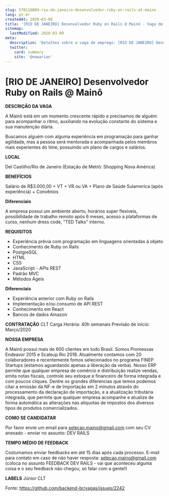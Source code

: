 ```yaml
---
slug: 578118004-rio-de-janeiro-desenvolvedor-ruby-on-rails-at-maino
lang: pt-br
createdAt: 2020-03-09
title: '[RIO DE JANEIRO] Desenvolvedor Ruby on Rails @ Mainô - Vaga de Emprego'
sitemap:
  lastModified: 2020-03-09
meta:
  description: 'Detalhes sobre a vaga de emprego: [RIO DE JANEIRO] Desenvolvedor Ruby on Rails @ Mainô'
  twitter:
    card: summary
    site: '@nawarian'
---
```


# [RIO DE JANEIRO] Desenvolvedor Ruby on Rails @ Mainô

**DESCRIÇÃO DA VAGA**

A Mainô está em um momento crescente rápido e precisamos de alguém para acompanhar o ritmo, auxiliando na evolução constante do sistema e sua manutenção diária.

Buscamos alguém com alguma experiência em programação para ganhar agilidade, mas a pessoa será mentorada e acompanhada pelos membros mais experientes do time, possuindo um plano de cargos e salários.

**LOCAL**

Del Castilho/Rio de Janeiro 
(Estação de Metrô: Shopping Nova América)

**BENEFÍCIOS**

Salário de R$3.000,00 + VT + VR ou VA + Plano de Saúde Sulamerica (após experiência) + Convênios

**Diferenciais**

A empresa possui um ambiente aberto, horários super flexíveis, possibilidade de trabalho remoto após 6 meses, acesso a plataformas de curso, nenhum dress code, "TED Talks" interno.


**REQUISITOS**
- Experiência prévia com programação em linguagens orientadas à objeto
- Conhecimento de Ruby on Rails
- PostgreSQL
- HTML
- CSS
- JavaScript - APIs REST
- Padrão MVC
- Métodos Ágeis

**Diferenciais**
- Experiência anterior com Ruby on Rails
- Implementação e/ou consumo de API REST
- Conhecimento em React
- Bancos de dados Amazon

**CONTRATAÇÃO**
CLT
Carga Horária: 40h semanais
Previsão de início: Março/2020

**NOSSA EMPRESA**

A Mainô possui mais de 600 clientes em todo Brasil. Somos Promessas Endeavor 2015 e Scaleup Rio 2018. Atualmente contamos com 20 colaboradores e recentemente fomos selecionados no programa FINEP Startups (estamos aguardando apenas a liberação da verba). Nosso ERP permite que qualquer empresa de comércio e distribuição realize vendas, emita notas fiscais, controle seu estoque e financeiro de forma integrada e com poucos cliques. Dentre os grandes diferencias que temos podemos citar a emissão da NF-e de Importação em 2 minutos através do processamento da declaração de importação, e a atualização tributária integrada, que permite que qualquer empresa acompanhe e atualize de forma automática as alterações nas alíquotas de impostos dos diversos tipos de produtos comercializados.


**COMO SE CANDIDATAR**

Por favor envie um email para selecao.maino@gmail.com com seu CV anexado - enviar no assunto: DEV RAILS

**TEMPO MÉDIO DE FEEDBACK**

Costumamos enviar feedbacks em até 15 dias após cada processo. E-mail para contato em caso de não haver resposta: selecao.maino@gmail.com (coloca no assunto FEEDBACK DEV RAILS - vai que aconteceu alguma coisa e o seu feedback não chegou, só falar com a gente!)

**LABELS**
Júnior
CLT

Fonte: https://github.com/backend-br/vagas/issues/2242